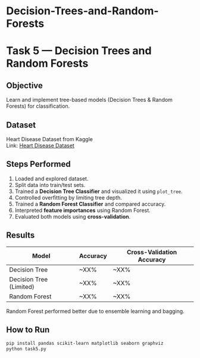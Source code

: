 # Decision-Trees-and-Random-Forests
# Task 5 — Decision Trees and Random Forests

## Objective
Learn and implement tree-based models (Decision Trees & Random Forests) for classification.

## Dataset
Heart Disease Dataset from Kaggle  
Link: [Heart Disease Dataset](https://www.kaggle.com/datasets/johnsmith88/heart-disease-dataset)

## Steps Performed
1. Loaded and explored dataset.
2. Split data into train/test sets.
3. Trained a **Decision Tree Classifier** and visualized it using `plot_tree`.
4. Controlled overfitting by limiting tree depth.
5. Trained a **Random Forest Classifier** and compared accuracy.
6. Interpreted **feature importances** using Random Forest.
7. Evaluated both models using **cross-validation**.

## Results
| Model                   | Accuracy | Cross-Validation Accuracy |
|-------------------------|----------|---------------------------|
| Decision Tree           | ~XX%     | ~XX%                      |
| Decision Tree (Limited) | ~XX%     | ~XX%                      |
| Random Forest           | ~XX%     | ~XX%                      |

Random Forest performed better due to ensemble learning and bagging.

## How to Run
```bash
pip install pandas scikit-learn matplotlib seaborn graphviz
python task5.py
